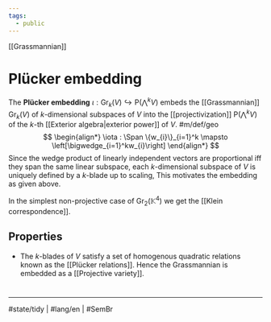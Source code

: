 ```yaml
---
tags:
  - public
---
```

[[Grassmannian]]
# Plücker embedding

The **Plücker embedding** $\iota : \mathrm{Gr}_{k}(V) \hookrightarrow \mathrm{P}({\textstyle\bigwedge}^k V)$ embeds the [[Grassmannian]] $\mathrm{Gr}_{k}(V)$ of $k$-dimensional subspaces of $V$ into the [[projectivization]] $\mathrm{P}({\textstyle\bigwedge}^k V)$ of the $k$-th [[Exterior algebra|exterior power]] of $V$. #m/def/geo 
$$
\begin{align*}
\iota : \Span \{w_{i}\}_{i=1}^k \mapsto \left[\bigwedge_{i=1}^kw_{i}\right]
\end{align*}
$$
Since the wedge product of linearly independent vectors are proportional iff they span the same linear subspace,
each $k$-dimensional subspace of $V$ is uniquely defined by a $k$-blade up to scaling,
This motivates the embedding as given above.

In the simplest non-projective case of $\mathrm{Gr}_{2}(\mathbb{K}^4)$ we get the [[Klein correspondence]].

## Properties

- The $k$-blades of $V$ satisfy a set of homogenous quadratic relations known as the [[Plücker relations]].
  Hence the Grassmannian is embedded as a [[Projective variety]].

#
---
#state/tidy | #lang/en | #SemBr
